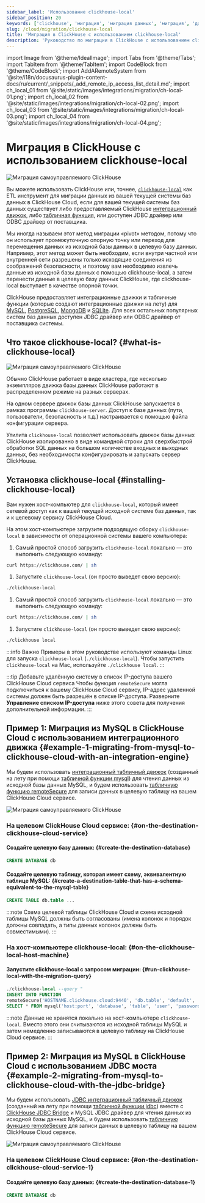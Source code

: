 ```yaml
---
sidebar_label: 'Использование clickhouse-local'
sidebar_position: 20
keywords: ['clickhouse', 'миграция', 'миграция данных', 'миграция', 'данные', 'etl', 'elt', 'clickhouse-local', 'clickhouse-client']
slug: /cloud/migration/clickhouse-local
title: 'Миграция в ClickHouse с использованием clickhouse-local'
description: 'Руководство по миграции в ClickHouse с использованием clickhouse-local'
---
```


import Image from '@theme/IdealImage';
import Tabs from '@theme/Tabs';
import TabItem from '@theme/TabItem';
import CodeBlock from '@theme/CodeBlock';
import AddARemoteSystem from '@site/i18n/docusaurus-plugin-content-docs/ru/current/_snippets/_add_remote_ip_access_list_detail.md';
import ch_local_01 from '@site/static/images/integrations/migration/ch-local-01.png';
import ch_local_02 from '@site/static/images/integrations/migration/ch-local-02.png';
import ch_local_03 from '@site/static/images/integrations/migration/ch-local-03.png';
import ch_local_04 from '@site/static/images/integrations/migration/ch-local-04.png';


# Миграция в ClickHouse с использованием clickhouse-local

<Image img={ch_local_01} size='sm' alt='Миграция самоуправляемого ClickHouse' background='white' />

Вы можете использовать ClickHouse или, точнее, [`clickhouse-local`](/operations/utilities/clickhouse-local.md) как ETL инструмент для миграции данных из вашей текущей системы баз данных в ClickHouse Cloud, если для вашей текущей системы баз данных существует либо предоставляемый ClickHouse [интеграционный движок](/engines/table-engines/#integration-engines), либо [табличная функция](/sql-reference/table-functions/), или доступен JDBC драйвер или ODBC драйвер от поставщика.

Мы иногда называем этот метод миграции «pivot» методом, потому что он использует промежуточную опорную точку или переход для перемещения данных из исходной базы данных в целевую базу данных. Например, этот метод может быть необходим, если внутри частной или внутренней сети разрешены только исходящие соединения из соображений безопасности, и поэтому вам необходимо извлечь данные из исходной базы данных с помощью clickhouse-local, а затем перенести данные в целевую базу данных ClickHouse, где clickhouse-local выступает в качестве опорной точки.

ClickHouse предоставляет интеграционные движки и табличные функции (которые создают интеграционные движки на лету) для [MySQL](/engines/table-engines/integrations/mysql/), [PostgreSQL](/engines/table-engines/integrations/postgresql), [MongoDB](/engines/table-engines/integrations/mongodb) и [SQLite](/engines/table-engines/integrations/sqlite). Для всех остальных популярных систем баз данных доступен JDBC драйвер или ODBC драйвер от поставщика системы.

## Что такое clickhouse-local? {#what-is-clickhouse-local}

<Image img={ch_local_02} size='lg' alt='Миграция самоуправляемого ClickHouse' background='white' />

Обычно ClickHouse работает в виде кластера, где несколько экземпляров движка базы данных ClickHouse работают в распределенном режиме на разных серверах.

На одном сервере движок базы данных ClickHouse запускается в рамках программы `clickhouse-server`. Доступ к базе данных (пути, пользователи, безопасность и т.д.) настраивается с помощью файла конфигурации сервера.

Утилита `clickhouse-local` позволяет использовать движок базы данных ClickHouse изолированно в виде командной строки для сверхбыстрой обработки SQL данных на большом количестве входных и выходных данных, без необходимости конфигурировать и запускать сервер ClickHouse.

## Установка clickhouse-local {#installing-clickhouse-local}

Вам нужен хост-компьютер для `clickhouse-local`, который имеет сетевой доступ как к вашей текущей исходной системе баз данных, так и к целевому сервису ClickHouse Cloud.

На этом хост-компьютере загрузите подходящую сборку `clickhouse-local` в зависимости от операционной системы вашего компьютера:

<Tabs groupId="os">
<TabItem value="linux" label="Linux" >

1. Самый простой способ загрузить `clickhouse-local` локально — это выполнить следующую команду:
  ```bash
  curl https://clickhouse.com/ | sh
  ```

1. Запустите `clickhouse-local` (он просто выведет свою версию):
  ```bash
  ./clickhouse-local
  ```

</TabItem>
<TabItem value="mac" label="macOS">

1. Самый простой способ загрузить `clickhouse-local` локально — это выполнить следующую команду:
  ```bash
  curl https://clickhouse.com/ | sh
  ```

1. Запустите `clickhouse-local` (он просто выведет свою версию):
  ```bash
  ./clickhouse local
  ```

</TabItem>
</Tabs>

:::info Важно
Примеры в этом руководстве используют команды Linux для запуска `clickhouse-local` (`./clickhouse-local`). Чтобы запустить `clickhouse-local` на Mac, используйте `./clickhouse local`.
:::


:::tip Добавьте удалённую систему в список IP-доступа вашего ClickHouse Cloud сервиса
Чтобы функция `remoteSecure` могла подключиться к вашему ClickHouse Cloud сервису, IP-адрес удаленной системы должен быть разрешён в списке IP-доступа. Разверните **Управление списком IP-доступа** ниже этого совета для получения дополнительной информации.
:::

  <AddARemoteSystem />

## Пример 1: Миграция из MySQL в ClickHouse Cloud с использованием интеграционного движка {#example-1-migrating-from-mysql-to-clickhouse-cloud-with-an-integration-engine}

Мы будем использовать [интеграционный табличный движок](/engines/table-engines/integrations/mysql/) (созданный на лету при помощи [табличной функции mysql](/sql-reference/table-functions/mysql/)) для чтения данных из исходной базы данных MySQL, и будем использовать [табличную функцию remoteSecure](/sql-reference/table-functions/remote/) для записи данных в целевую таблицу на вашем ClickHouse Cloud сервисе.

<Image img={ch_local_03} size='sm' alt='Миграция самоуправляемого ClickHouse' background='white' />

### На целевом ClickHouse Cloud сервисе: {#on-the-destination-clickhouse-cloud-service}

#### Создайте целевую базу данных: {#create-the-destination-database}

  ```sql
  CREATE DATABASE db
  ```

#### Создайте целевую таблицу, которая имеет схему, эквивалентную таблице MySQL: {#create-a-destination-table-that-has-a-schema-equivalent-to-the-mysql-table}

  ```sql
  CREATE TABLE db.table ...
  ```

:::note
Схема целевой таблицы ClickHouse Cloud и схема исходной таблицы MySQL должны быть согласованы (имена колонок и порядок должны совпадать, а типы данных колонок должны быть совместимыми).
:::

### На хост-компьютере clickhouse-local: {#on-the-clickhouse-local-host-machine}

#### Запустите clickhouse-local с запросом миграции: {#run-clickhouse-local-with-the-migration-query}

  ```sql
  ./clickhouse-local --query "
INSERT INTO FUNCTION
remoteSecure('HOSTNAME.clickhouse.cloud:9440', 'db.table', 'default', 'PASS')
SELECT * FROM mysql('host:port', 'database', 'table', 'user', 'password');"
  ```

:::note
Данные не хранятся локально на хост-компьютере `clickhouse-local`. Вместо этого они считываются из исходной таблицы MySQL и затем немедленно записываются в целевую таблицу на ClickHouse Cloud сервисе.
:::


## Пример 2: Миграция из MySQL в ClickHouse Cloud с использованием JDBC моста {#example-2-migrating-from-mysql-to-clickhouse-cloud-with-the-jdbc-bridge}

Мы будем использовать [JDBC интеграционный табличный движок](/engines/table-engines/integrations/jdbc.md) (созданный на лету при помощи [табличной функции jdbc](/sql-reference/table-functions/jdbc.md)) вместе с [ClickHouse JDBC Bridge](https://github.com/ClickHouse/clickhouse-jdbc-bridge) и MySQL JDBC драйвер для чтения данных из исходной базы данных MySQL, и будем использовать [табличную функцию remoteSecure](/sql-reference/table-functions/remote.md) для записи данных в целевую таблицу на вашем ClickHouse Cloud сервисе.

<Image img={ch_local_04} size='sm' alt='Миграция самоуправляемого ClickHouse' background='white' />

### На целевом ClickHouse Cloud сервисе: {#on-the-destination-clickhouse-cloud-service-1}

#### Создайте целевую базу данных: {#create-the-destination-database-1}
  ```sql
  CREATE DATABASE db
  ```
